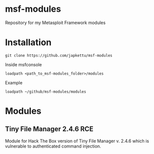 # msf-modules

Repository for my Metasploit Framework modules

# Installation

`git clone https://github.com/japkettu/msf-modules`

Inside msfconsole

`loadpath <path_to_msf-modules_folder>/modules`

Example

`loadpath ~/github/msf-modules/modules`

# Modules

## Tiny File Manager 2.4.6 RCE

Module for Hack The Box version of Tiny File Manager v. 2.4.6 which is vulnerable to authenticated command injection.


